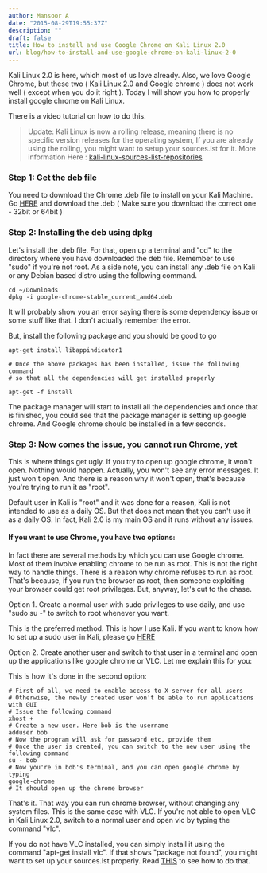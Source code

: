 ```yaml
---
author: Mansoor A
date: "2015-08-29T19:55:37Z"
description: ""
draft: false
title: How to install and use Google Chrome on Kali Linux 2.0
url: blog/how-to-install-and-use-google-chrome-on-kali-linux-2-0
---
```



Kali Linux 2.0 is here, which most of us love already. Also, we love Google Chrome, but these two ( Kali Linux 2.0 and Google chrome ) does not work well ( except when you do it right ). Today I will show you how to properly install google chrome on Kali Linux.

There is a video tutorial on how to do this.

> Update:
> Kali Linux is now a rolling release, meaning there is no specific version releases for the operating system, 
> If you are already using the rolling, you might want to setup your sources.lst for it. More information
> Here : [kali-linux-sources-list-repositories](http://docs.kali.org/general-use/kali-linux-sources-list-repositories)


### Step 1: Get the deb file

You need to download the Chrome .deb file to install on your Kali Machine. Go <a href="https://www.google.com/chrome/browser/desktop/index.html" target="_blank">HERE</a> and download the .deb ( Make sure you download the correct one - 32bit or 64bit )

### Step 2: Installing the deb using dpkg

Let's install the .deb file. For that, open up a terminal and "cd" to the directory where you have downloaded the deb file. Remember to use "sudo" if you're not root. As a side note, you can install any .deb file on Kali or any Debian based distro using the following command.

```shell
cd ~/Downloads
dpkg -i google-chrome-stable_current_amd64.deb
```

It will probably show you an error saying there is some dependency issue or some stuff like that. I don't actually remember the error.

But, install the following package and you should be good to go

```shell
apt-get install libappindicator1

# Once the above packages has been installed, issue the following command
# so that all the dependencies will get installed properly

apt-get -f install
```

The package manager will start to install all the dependencies and once that is finished, you could see that the package manager is setting up google chrome. And Google chrome should be installed in a few seconds.


### Step 3: Now comes the issue, you cannot run Chrome, yet

This is where things get ugly. If you try to open up google chrome, it won't open. Nothing would happen. Actually, you won't see any error messages. It just won't open. And there is a reason why it won't open, that's because you're trying to run it as "root".

Default user in Kali is "root" and it was done for a reason, Kali is not intended to use as a daily OS. But that does not mean that you can't use it as a daily OS. In fact, Kali 2.0 is my main OS and it runs without any issues.

#### If you want to use Chrome, you have two options:

In fact there are several methods by which you can use Google chrome. Most of them involve enabling chrome to be run as root. This is not the right way to handle things. There is a reason why chrome refuses to run as root. That's because, if you run the browser as root, then someone exploiting your browser could get root privileges. But, anyway, let's cut to the chase.

  Option 1. Create a normal user with sudo privileges to use daily, and use "sudo su -" to switch to root whenever you want.
  
  This is the preferred method. This is how I use Kali. If you want to know how to set up a sudo user in Kali, please go <a href="http://esc.sh/blog/how-to-create-new-normal-user-with-sudo/" target="_blank">HERE</a>

  Option 2. Create another user and switch to that user in a terminal and open up the applications like google chrome or VLC. Let me explain this for you:

This is how it's done in the second option:

```shell
# First of all, we need to enable access to X server for all users
# Otherwise, the newly created user won't be able to run applications with GUI
# Issue the following command
xhost +
# Create a new user. Here bob is the username
adduser bob
# Now the program will ask for password etc, provide them
# Once the user is created, you can switch to the new user using the following command 
su - bob
# Now you're in bob's terminal, and you can open google chrome by typing
google-chrome 
# It should open up the chrome browser
```

That's it. That way you can run chrome browser, without changing any system files. This is the same case with VLC. If you're not able to open VLC in Kali Linux 2.0, switch to a normal user and open vlc by typing the command "vlc".

If you do not have VLC installed, you can simply install it using the command "apt-get install vlc". If that shows "package not found", you might want to set up your sources.lst properly. Read <a href="http://esc.sh/blog/how-to-set-up-the-sources-lst-on-kali-linux-2-0/" target="_blank">THIS</a> to see how to do that.

